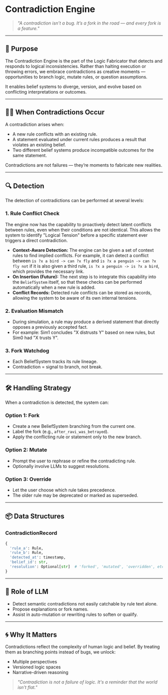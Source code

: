 # Contradiction Engine

> *"A contradiction isn’t a bug. It’s a fork in the road — and every fork is a feature."*

---

## 🧠 Purpose

The Contradiction Engine is the part of the Logic Fabricator that detects and responds to logical inconsistencies. Rather than halting execution or throwing errors, we embrace contradictions as creative moments — opportunities to branch logic, mutate rules, or question assumptions.

It enables belief systems to diverge, version, and evolve based on conflicting interpretations or outcomes.

---

## 🤹‍♀️ When Contradictions Occur

A contradiction arises when:

- A new rule conflicts with an existing rule.
- A statement evaluated under current rules produces a result that violates an existing belief.
- Two different belief systems produce incompatible outcomes for the same statement.

Contradictions are not failures — they’re moments to fabricate new realities.

---

## 🔍 Detection

The detection of contradictions can be performed at several levels:

### 1. **Rule Conflict Check**

The engine now has the capability to proactively detect latent conflicts between rules, even when their conditions are not identical. This allows the system to identify "Logical Tension" before a specific statement ever triggers a direct contradiction.

-   **Context-Aware Detection:** The engine can be given a set of context rules to find implied conflicts. For example, it can detect a conflict between `is ?x a bird -> can ?x fly` and `is ?x a penguin -> can ?x fly not` if it is also given a third rule, `is ?x a penguin -> is ?x a bird`, which provides the necessary link.
-   **On Insertion (Future):** The next step is to integrate this capability into the `BeliefSystem` itself, so that these checks can be performed automatically when a new rule is added.
-   **Conflict Records:** Detected rule conflicts can be stored as records, allowing the system to be aware of its own internal tensions.

### 2. **Evaluation Mismatch**

- During simulation, a rule may produce a derived statement that directly opposes a previously accepted fact.
- For example: Sim1 concludes "X distrusts Y" based on new rules, but Sim0 had "X trusts Y".

### 3. **Fork Watchdog**

- Each BeliefSystem tracks its rule lineage.
- Contradiction = signal to branch, not break.

---

## 🛠️ Handling Strategy

When a contradiction is detected, the system can:

### Option 1: **Fork**

- Create a new BeliefSystem branching from the current one.
- Label the fork (e.g., `after_ravi_was_betrayed`).
- Apply the conflicting rule or statement only to the new branch.

### Option 2: **Mutate**

- Prompt the user to rephrase or refine the contradicting rule.
- Optionally involve LLMs to suggest resolutions.

### Option 3: **Override**

- Let the user choose which rule takes precedence.
- The older rule may be deprecated or marked as superseded.

---

## 📦 Data Structures

### ContradictionRecord

```python
{
  'rule_a': Rule,
  'rule_b': Rule,
  'detected_at': timestamp,
  'belief_id': str,
  'resolution': Optional[str]  # 'forked', 'mutated', 'overridden', etc.
}
```

---

## 🤖 Role of LLM

- Detect semantic contradictions not easily catchable by rule text alone.
- Propose explanations or fork names.
- Assist in auto-mutation or rewriting rules to soften or qualify.

---

## 🌀 Why It Matters

Contradictions reflect the complexity of human logic and belief. By treating them as branching points instead of bugs, we unlock:

- Multiple perspectives
- Versioned logic spaces
- Narrative-driven reasoning

> *"Contradiction is not a failure of logic. It's a reminder that the world isn’t flat."*